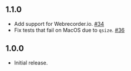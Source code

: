 1.1.0
------

* Add support for Webrecorder.io. [#34](https://github.com/unt-libraries/py-wasapi-client/pull/34)
* Fix tests that fail on MacOS due to `qsize`. [#36](https://github.com/unt-libraries/py-wasapi-client/pull/36)

1.0.0
------

* Initial release.

